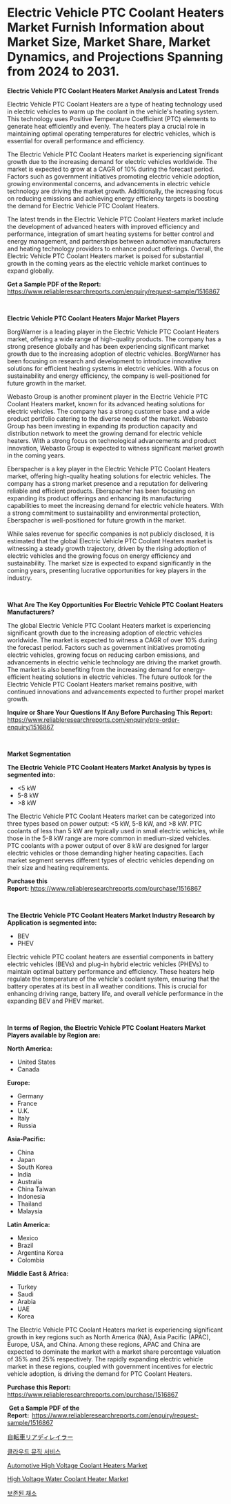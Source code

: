 <p><h1>Electric Vehicle PTC Coolant Heaters Market Furnish Information about Market Size, Market Share, Market Dynamics, and Projections Spanning from 2024 to 2031.</h1></p><p><strong>Electric Vehicle PTC Coolant Heaters Market Analysis and Latest Trends</strong></p>
<p><p>Electric Vehicle PTC Coolant Heaters are a type of heating technology used in electric vehicles to warm up the coolant in the vehicle's heating system. This technology uses Positive Temperature Coefficient (PTC) elements to generate heat efficiently and evenly. The heaters play a crucial role in maintaining optimal operating temperatures for electric vehicles, which is essential for overall performance and efficiency.</p><p>The Electric Vehicle PTC Coolant Heaters market is experiencing significant growth due to the increasing demand for electric vehicles worldwide. The market is expected to grow at a CAGR of 10% during the forecast period. Factors such as government initiatives promoting electric vehicle adoption, growing environmental concerns, and advancements in electric vehicle technology are driving the market growth. Additionally, the increasing focus on reducing emissions and achieving energy efficiency targets is boosting the demand for Electric Vehicle PTC Coolant Heaters.</p><p>The latest trends in the Electric Vehicle PTC Coolant Heaters market include the development of advanced heaters with improved efficiency and performance, integration of smart heating systems for better control and energy management, and partnerships between automotive manufacturers and heating technology providers to enhance product offerings. Overall, the Electric Vehicle PTC Coolant Heaters market is poised for substantial growth in the coming years as the electric vehicle market continues to expand globally.</p></p>
<p><strong>Get a Sample PDF of the Report:&nbsp;</strong> <a href="https://www.reliableresearchreports.com/enquiry/request-sample/1516867">https://www.reliableresearchreports.com/enquiry/request-sample/1516867</a></p>
<p>&nbsp;</p>
<p><strong>Electric Vehicle PTC Coolant Heaters Major Market Players</strong></p>
<p><p>BorgWarner is a leading player in the Electric Vehicle PTC Coolant Heaters market, offering a wide range of high-quality products. The company has a strong presence globally and has been experiencing significant market growth due to the increasing adoption of electric vehicles. BorgWarner has been focusing on research and development to introduce innovative solutions for efficient heating systems in electric vehicles. With a focus on sustainability and energy efficiency, the company is well-positioned for future growth in the market.</p><p>Webasto Group is another prominent player in the Electric Vehicle PTC Coolant Heaters market, known for its advanced heating solutions for electric vehicles. The company has a strong customer base and a wide product portfolio catering to the diverse needs of the market. Webasto Group has been investing in expanding its production capacity and distribution network to meet the growing demand for electric vehicle heaters. With a strong focus on technological advancements and product innovation, Webasto Group is expected to witness significant market growth in the coming years.</p><p>Eberspacher is a key player in the Electric Vehicle PTC Coolant Heaters market, offering high-quality heating solutions for electric vehicles. The company has a strong market presence and a reputation for delivering reliable and efficient products. Eberspacher has been focusing on expanding its product offerings and enhancing its manufacturing capabilities to meet the increasing demand for electric vehicle heaters. With a strong commitment to sustainability and environmental protection, Eberspacher is well-positioned for future growth in the market.</p><p>While sales revenue for specific companies is not publicly disclosed, it is estimated that the global Electric Vehicle PTC Coolant Heaters market is witnessing a steady growth trajectory, driven by the rising adoption of electric vehicles and the growing focus on energy efficiency and sustainability. The market size is expected to expand significantly in the coming years, presenting lucrative opportunities for key players in the industry.</p></p>
<p>&nbsp;</p>
<p><strong>What Are The Key Opportunities For Electric Vehicle PTC Coolant Heaters Manufacturers?</strong></p>
<p><p>The global Electric Vehicle PTC Coolant Heaters market is experiencing significant growth due to the increasing adoption of electric vehicles worldwide. The market is expected to witness a CAGR of over 10% during the forecast period. Factors such as government initiatives promoting electric vehicles, growing focus on reducing carbon emissions, and advancements in electric vehicle technology are driving the market growth. The market is also benefiting from the increasing demand for energy-efficient heating solutions in electric vehicles. The future outlook for the Electric Vehicle PTC Coolant Heaters market remains positive, with continued innovations and advancements expected to further propel market growth.</p></p>
<p><strong>Inquire or Share Your Questions If Any Before Purchasing This Report:</strong> <a href="https://www.reliableresearchreports.com/enquiry/pre-order-enquiry/1516867">https://www.reliableresearchreports.com/enquiry/pre-order-enquiry/1516867</a></p>
<p>&nbsp;</p>
<p><strong>Market Segmentation</strong></p>
<p><strong>The Electric Vehicle PTC Coolant Heaters Market Analysis by types is segmented into:</strong></p>
<p><ul><li><5 kW</li><li>5-8 kW</li><li>>8 kW</li></ul></p>
<p><p>The Electric Vehicle PTC Coolant Heaters market can be categorized into three types based on power output: <5 kW, 5-8 kW, and >8 kW. PTC coolants of less than 5 kW are typically used in small electric vehicles, while those in the 5-8 kW range are more common in medium-sized vehicles. PTC coolants with a power output of over 8 kW are designed for larger electric vehicles or those demanding higher heating capacities. Each market segment serves different types of electric vehicles depending on their size and heating requirements.</p></p>
<p><strong>Purchase this Report:&nbsp;</strong><a href="https://www.reliableresearchreports.com/purchase/1516867">https://www.reliableresearchreports.com/purchase/1516867</a></p>
<p>&nbsp;</p>
<p><strong>The Electric Vehicle PTC Coolant Heaters Market Industry Research by Application is segmented into:</strong></p>
<p><ul><li>BEV</li><li>PHEV</li></ul></p>
<p><p>Electric vehicle PTC coolant heaters are essential components in battery electric vehicles (BEVs) and plug-in hybrid electric vehicles (PHEVs) to maintain optimal battery performance and efficiency. These heaters help regulate the temperature of the vehicle's coolant system, ensuring that the battery operates at its best in all weather conditions. This is crucial for enhancing driving range, battery life, and overall vehicle performance in the expanding BEV and PHEV market.</p></p>
<p>&nbsp;</p>
<p><strong>In terms of Region, the Electric Vehicle PTC Coolant Heaters Market Players available by Region are:</strong></p>
<p>
    <p> <strong> North America: </strong>
        <ul>
            <li>United States</li>
            <li>Canada</li>
        </ul>
        </p> 
    <p> <strong> Europe: </strong>
        <ul>
            <li>Germany</li>
            <li>France</li>
            <li>U.K.</li>
            <li>Italy</li>
            <li>Russia</li>
        </ul>
        </p> 
    <p> <strong> Asia-Pacific: </strong>
        <ul>
            <li>China</li>
            <li>Japan</li>
            <li>South Korea</li>
            <li>India</li>
            <li>Australia</li>
            <li>China Taiwan</li>
            <li>Indonesia</li>
            <li>Thailand</li>
            <li>Malaysia</li>
        </ul>
        </p> 
    <p> <strong> Latin America: </strong>
        <ul>
            <li>Mexico</li>
            <li>Brazil</li>
            <li>Argentina Korea</li>
            <li>Colombia</li>
        </ul>
        </p> 
    <p> <strong> Middle East & Africa: </strong>
        <ul>
            <li>Turkey</li>
            <li>Saudi</li>
            <li>Arabia</li>
            <li>UAE</li>
            <li>Korea</li>
        </ul>
    </p>
    </p>
<p><p>The Electric Vehicle PTC Coolant Heaters market is experiencing significant growth in key regions such as North America (NA), Asia Pacific (APAC), Europe, USA, and China. Among these regions, APAC and China are expected to dominate the market with a market share percentage valuation of 35% and 25% respectively. The rapidly expanding electric vehicle market in these regions, coupled with government incentives for electric vehicle adoption, is driving the demand for PTC Coolant Heaters.</p></p>
<p><strong>Purchase this Report: </strong><a href="https://www.reliableresearchreports.com/purchase/1516867">https://www.reliableresearchreports.com/purchase/1516867</a></p>
<p>&nbsp;<strong>Get a Sample PDF of the Report:&nbsp;&nbsp;</strong><a href="https://www.reliableresearchreports.com/enquiry/request-sample/1516867">https://www.reliableresearchreports.com/enquiry/request-sample/1516867</a></p>
<p><strong></strong></p>
<p><p><a href="https://medium.com/@fouzimed18/%E8%87%AA%E8%BB%A2%E8%BB%8A%E3%81%AE%E5%BE%8C%E9%83%A8%E3%83%87%E3%82%A3%E3%83%AC%E3%82%A4%E3%83%A9%E3%83%BC%E5%B8%82%E5%A0%B4%E3%81%AE%E6%B4%9E%E5%AF%9F-%E5%B8%82%E5%A0%B4%E3%81%AE%E3%83%88%E3%83%AC%E3%83%B3%E3%83%89-%E6%88%90%E9%95%B7-%E4%BA%88%E6%B8%AC-2024%E5%B9%B4%E3%81%8B%E3%82%892031%E5%B9%B4%E3%81%BE%E3%81%A7-c5558a8f8f5d">自転車リアディレイラー</a></p><p><a href="https://medium.com/@mounir19808/%EA%B5%AC%EB%A6%84-%EC%9D%8C%EC%95%85-%EC%84%9C%EB%B9%84%EC%8A%A4-%EC%8B%9C%EC%9E%A5-%ED%8A%B8%EB%A0%8C%EB%93%9C-%EC%98%88%EC%B8%A1-%EB%B0%8F-%EA%B2%BD%EC%9F%81-%EB%B6%84%EC%84%9D-2031%EB%85%84%EA%B9%8C%EC%A7%80-660b54fcaddc">클라우드 뮤직 서비스</a></p><p><a href="https://github.com/brenzgnarento/Market-Research-Report-List-1/blob/main/automotive-high-voltage-coolant-heaters-market.md">Automotive High Voltage Coolant Heaters Market</a></p><p><a href="https://github.com/jerrycopelandthomaswsqd8q/Market-Research-Report-List-1/blob/main/high-voltage-water-coolant-heater-market.md">High Voltage Water Coolant Heater Market</a></p><p><a href="https://medium.com/@mounir19808/%EC%A0%80%EC%9E%A5%EB%90%9C-%EC%95%BC%EC%B1%84-%EC%8B%9C%EC%9E%A5%EC%9D%80-2031%EB%85%84%EA%B9%8C%EC%A7%80%EC%9D%98-%EC%8B%9C%EC%9E%A5-%EC%A0%90%EC%9C%A0%EC%9C%A8-%EA%B7%9C%EB%AA%A8-%EB%B0%8F-%EC%98%88%EC%83%81-%EC%98%88%EC%B8%A1%EC%97%90-%EC%B4%88%EC%A0%90%EC%9D%84-%EB%A7%9E%EC%B6%A5%EB%8B%88%EB%8B%A4-d274a6bf9710">보존된 채소</a></p></p>